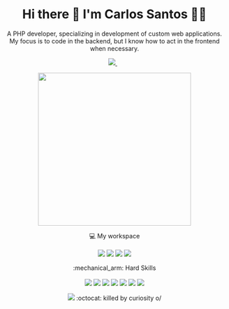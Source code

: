 <h1 align='center'>
  Hi there 👋 I'm Carlos Santos 👨‍💻
</h1>

<p align='center'>
  A PHP developer, specializing in development of custom web applications.<br />
  My focus is to code in the backend, but I know how to act in the frontend when necessary.
</p>

<p align='center'>
  <a href="https://www.linkedin.com/in/carlossantoswd/">
    <img src="https://img.shields.io/badge/linkedin-%230077B5.svg?&style=for-the-badge&logo=linkedin&logoColor=white" />
  </a>&nbsp;&nbsp;  
</p>

<p align='center'>
  <a href="#"><img src="https://github-readme-stats.vercel.app/api?username=carlossantoswd&show_icons=true&count_private=true&theme=dark" width="350"></a>
</p>

<p align='center'>
  💻 My workspace<br/><br/>
  <img src="https://img.shields.io/badge/Deepin-007CFF?style=for-the-badge&logo=deepin&logoColor=white" />
  <img src="https://img.shields.io/badge/Intel-Core_i3_8th-0071C5?style=for-the-badge&logo=intel&logoColor=white" /> 
  <img src="https://img.shields.io/badge/RAM-12GB-%230071C5.svg?&style=for-the-badge&logoColor=white" />
  <img src="https://img.shields.io/badge/NVIDIA-geforce%20mx150-76B900?style=for-the-badge&logo=nvidia&logoColor=white" />
</p>

<p align='center'>
 :mechanical_arm: Hard Skills<br/><br/>
  <img src="https://img.shields.io/badge/PHP-777BB4?style=for-the-badge&logo=php&logoColor=white" />
  <img src="https://img.shields.io/badge/MySQL-00000F?style=for-the-badge&logo=mysql&logoColor=white" /> 
  <img src="https://img.shields.io/badge/Laravel-FF2D20?style=for-the-badge&logo=laravel&logoColor=white" />
  <img src="https://img.shields.io/badge/Electron-2B2E3A?style=for-the-badge&logo=electron&logoColor=9FEAF9" /> 
  <img src="https://img.shields.io/badge/-materialize--css-ff69b4?style=for-the-badge&logo=materialize--css&logoColor=white"/>
  <img src="https://img.shields.io/badge/Linux-FCC624?style=for-the-badge&logo=linux&logoColor=black" />
  <img src="https://img.shields.io/badge/Ubuntu-E95420?style=for-the-badge&logo=ubuntu&logoColor=white" />
</p>

<p align='center'>
  <a href="#"><img src="https://badges.pufler.dev/visits/carlossantoswd/carlossantoswd"></a> :octocat: killed by curiosity o/
</p>

